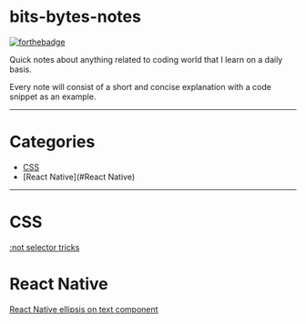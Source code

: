 # bits-bytes-notes

[![forthebadge](https://forthebadge.com/images/badges/built-with-love.svg)](https://forthebadge.com)

Quick notes about anything related to coding world that I learn on a daily basis.

Every note will consist of a short and concise explanation with a code snippet as an example.

---
# Categories

* [CSS](#css)
* [React Native](#React Native)

---

# CSS
[:not selector tricks](/CSS/not-selector-tricks.md)

# React Native
[React Native ellipsis on text component](/React_Native/ellipsis_on_text.md)